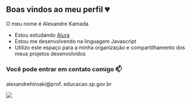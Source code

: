 ## Boas vindos ao meu perfil 💔


O meu nome é Alexandre Kamada
- Estou estudando [Alura](https://www.alura.com.br) 
-  Estou me desenvolvendo na linguagem Javascript
-  Utilizo este espaço para a minha organização e compartilhamento dos meus projetos desenvolvidos
  
  ### Você pode entrar em contato comigo 📫
  
   alexandrehiroaki@prof. educacao.sp.gov.br 


   ![](https://media.tenor.com/F_x67mGv9zwAAAAi/spider-man.gif
)
   
